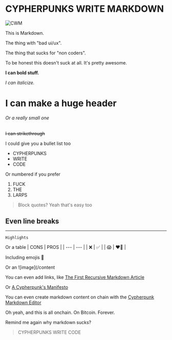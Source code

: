# CYPHERPUNKS WRITE MARKDOWN

![CWM](/content/18cd509317ec0de863a3ed23a78324c3ccf93275afaaeac45741f5da5e69e4bei0) 

This is Markdown. 

The thing with "bad ui/ux". 

The thing that sucks for "non coders". 

To be honest this doesn't suck at all. It's pretty awesome. 

**I can bold stuff.**

*I can italicize.*

# I can make a huge header

###### Or a really small one

~~I can strikethrough~~

I could give you a bullet list too
* CYPHERPUNKS
* WRITE 
* CODE

Or numbered if you prefer
1. FUCK
2. THE
3. LARPS


> Block quotes? Yeah that's easy too

Even line breaks
---
---
`Highlights`

Or a table
| CONS | PROS |
| --- | --- |
| ❌ | ✅ |
| 😱 | ❤️‍🔥 |

Including emojis 🫡

Or an ![image](/content



You can even add links, like [The First Recursive Markdown Article](/content/2b565a977d2e6a2f18b7959b463bf6e8c351e85b8c1ae3372ba9b9dc1425100ai0)  

Or [A Cypherpunk's Manifesto](/content/8cb9a7f93677cc17a9f15acdd36ff368bf4efbf9cba6b77922c401f137e38025i0)

You can even create markdown content on chain with the [Cypherpunk Markdown Editor](/content/12392618ff20348a110504fb06da5996ca844c7c3b69bfcf4ba0cc74ef310f82i0)

Oh yeah, and this is all onchain. On Bitcoin. Forever. 

Remind me again why markdown sucks? 

> CYPHERPUNKS WRITE CODE

